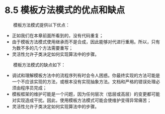 8.5 模板方法模式的优点和缺点
===

&nbsp;&nbsp;&nbsp;&nbsp;&nbsp;&nbsp;&nbsp;模板方法模式提供以下优点：
* 正如我们在本章前面所看到的，没有代码重复；
* 由于模板方法模式使用继承而不是合成，因此能够对代进行重用。所以，只有为数不多的几个方法需要重写；
* 灵活性允许子类决定如何实现算法中的步骤。

&nbsp;&nbsp;&nbsp;&nbsp;&nbsp;&nbsp;&nbsp;模板方法模式的缺点如下：
* 调试和理解模板方法中的流程序列有时会令人困惑。你最终实现的方法可能是一个不应该实现的方法，或根本没有实现抽象方法。文档和严格的错误处理必须由程序员完成；
* 模板框架的维护可能是一个问题，因为任何层次（低层或高层）的变更都可能对实现造成干扰。因此，使用模板方法模式可能会使维护变得异常痛苦；
* 灵活性允许子类决定如何实现算法中的步骤。

